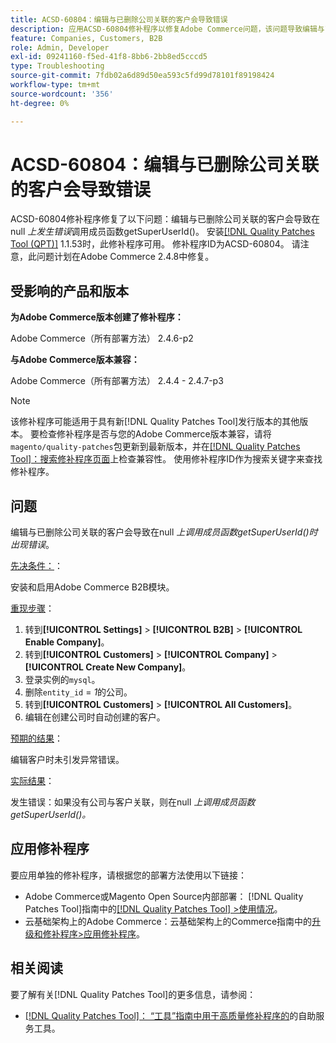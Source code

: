 ```yaml
---
title: ACSD-60804：编辑与已删除公司关联的客户会导致错误
description: 应用ACSD-60804修补程序以修复Adobe Commerce问题，该问题导致编辑与已删除公司关联的客户时出现错误*在null*上调用成员函数getSuperUserId() 。
feature: Companies, Customers, B2B
role: Admin, Developer
exl-id: 09241160-f5ed-41f8-8bb6-2bb8ed5cccd5
type: Troubleshooting
source-git-commit: 7fdb02a6d89d50ea593c5fd99d78101f89198424
workflow-type: tm+mt
source-wordcount: '356'
ht-degree: 0%

---
```


# ACSD-60804：编辑与已删除公司关联的客户会导致错误

ACSD-60804修补程序修复了以下问题：编辑与已删除公司关联的客户会导致在null *上发生错误*&#x200B;调用成员函数getSuperUserId()。 安装[[!DNL Quality Patches Tool (QPT)]](/help/tools/quality-patches-tool/quality-patches-tool-to-self-serve-quality-patches.md) 1.1.53时，此修补程序可用。 修补程序ID为ACSD-60804。 请注意，此问题计划在Adobe Commerce 2.4.8中修复。

## 受影响的产品和版本

**为Adobe Commerce版本创建了修补程序：**

Adobe Commerce（所有部署方法） 2.4.6-p2

**与Adobe Commerce版本兼容：**

Adobe Commerce（所有部署方法） 2.4.4 - 2.4.7-p3

>[!NOTE]
>
>该修补程序可能适用于具有新[!DNL Quality Patches Tool]发行版本的其他版本。 要检查修补程序是否与您的Adobe Commerce版本兼容，请将`magento/quality-patches`包更新到最新版本，并在[[!DNL Quality Patches Tool]：搜索修补程序页面](https://experienceleague.adobe.com/tools/commerce-quality-patches/index.html?lang=zh-Hans)上检查兼容性。 使用修补程序ID作为搜索关键字来查找修补程序。

## 问题

编辑与已删除公司关联的客户会导致在null *上调用成员函数getSuperUserId()时出现错误*。

<u>先决条件：</u>：

安装和启用Adobe Commerce B2B模块。

<u>重现步骤</u>：

1. 转到&#x200B;**[!UICONTROL Settings]** > **[!UICONTROL B2B]** > **[!UICONTROL Enable Company]**。
1. 转到&#x200B;**[!UICONTROL Customers]** > **[!UICONTROL Company]** > **[!UICONTROL Create New Company]**。
1. 登录实例的`mysql`。
1. 删除`entity_id` = *1*&#x200B;的公司。
1. 转到&#x200B;**[!UICONTROL Customers]** > **[!UICONTROL All Customers]**。
1. 编辑在创建公司时自动创建的客户。

<u>预期的结果</u>：

编辑客户时未引发异常错误。

<u>实际结果</u>：

发生错误：如果没有公司与客户关联，则在null *上调用成员函数getSuperUserId()。*

## 应用修补程序

要应用单独的修补程序，请根据您的部署方法使用以下链接：

* Adobe Commerce或Magento Open Source内部部署： [!DNL Quality Patches Tool]指南中的[[!DNL Quality Patches Tool] >使用情况](/help/tools/quality-patches-tool/usage.md)。
* 云基础架构上的Adobe Commerce：云基础架构上的Commerce指南中的[升级和修补程序>应用修补程序](https://experienceleague.adobe.com/docs/commerce-cloud-service/user-guide/develop/upgrade/apply-patches.html?lang=zh-Hans)。

## 相关阅读

要了解有关[!DNL Quality Patches Tool]的更多信息，请参阅：

* [[!DNL Quality Patches Tool]： “工具”指南中用于高质量修补程序的](/help/tools/quality-patches-tool/quality-patches-tool-to-self-serve-quality-patches.md)的自助服务工具。
